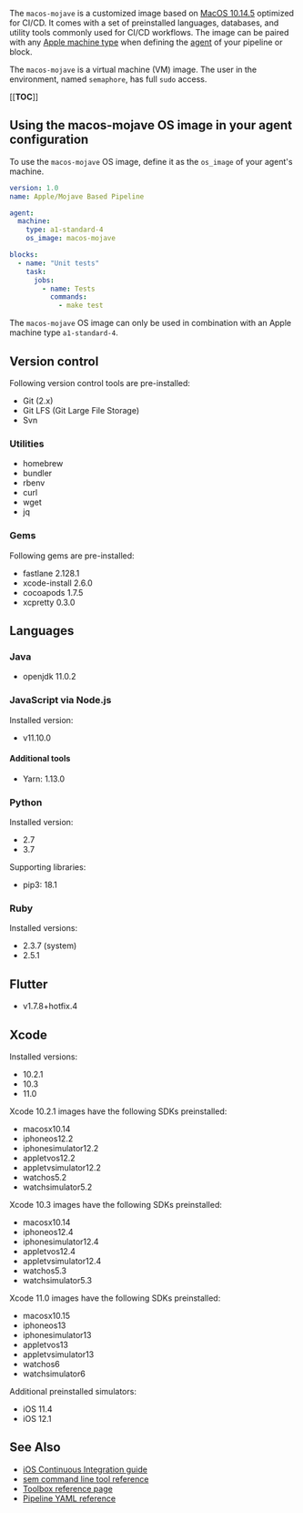 The `macos-mojave` is a customized image based on [MacOS 10.14.5][mojave-release-notes]
optimized for CI/CD. It comes with a set of preinstalled languages, databases,
and utility tools commonly used for CI/CD workflows. The image can be paired
with any [Apple machine type][machine-types] when defining the [agent][agent]
of your pipeline or block.

The `macos-mojave` is a virtual machine (VM) image. The user in the environment,
named `semaphore`, has full `sudo` access.

[[__TOC__]]

## Using the macos-mojave OS image in your agent configuration

To use the `macos-mojave` OS image, define it as the `os_image` of your agent's
machine.

``` yaml
version: 1.0
name: Apple/Mojave Based Pipeline

agent:
  machine:
    type: a1-standard-4
    os_image: macos-mojave

blocks:
  - name: "Unit tests"
    task:
      jobs:
        - name: Tests
          commands:
            - make test
```

The `macos-mojave` OS image can only be used in combination with an Apple
machine type `a1-standard-4`.

## Version control

Following version control tools are pre-installed:

- Git (2.x)
- Git LFS (Git Large File Storage)
- Svn

### Utilities

- homebrew
- bundler
- rbenv
- curl
- wget
- jq

### Gems

Following gems are pre-installed:

- fastlane 2.128.1
- xcode-install 2.6.0
- cocoapods 1.7.5
- xcpretty 0.3.0

## Languages

### Java

- openjdk 11.0.2

### JavaScript via Node.js

Installed version:

- v11.10.0

#### Additional tools

- Yarn: 1.13.0

### Python

Installed version:

- 2.7
- 3.7

Supporting libraries:

- pip3: 18.1

### Ruby

Installed versions:

- 2.3.7 (system)
- 2.5.1

## Flutter

- v1.7.8+hotfix.4

## Xcode

Installed versions:

- 10.2.1
- 10.3
- 11.0

Xcode 10.2.1 images have the following SDKs preinstalled:

- macosx10.14
- iphoneos12.2
- iphonesimulator12.2
- appletvos12.2
- appletvsimulator12.2
- watchos5.2
- watchsimulator5.2

Xcode 10.3 images have the following SDKs preinstalled:

- macosx10.14
- iphoneos12.4
- iphonesimulator12.4
- appletvos12.4
- appletvsimulator12.4
- watchos5.3
- watchsimulator5.3

Xcode 11.0 images have the following SDKs preinstalled:

- macosx10.15
- iphoneos13
- iphonesimulator13
- appletvos13
- appletvsimulator13
- watchos6
- watchsimulator6

Additional preinstalled simulators:

- iOS 11.4
- iOS 12.1

## See Also

- [iOS Continuous Integration guide][ios-guide]
- [sem command line tool reference](https://docs.semaphoreci.com/article/53-sem-reference)
- [Toolbox reference page](https://docs.semaphoreci.com/article/54-toolbox-reference)
- [Pipeline YAML reference](https://docs.semaphoreci.com/article/50-pipeline-yaml)

[mojave-release-notes]: https://developer.apple.com/documentation/macos_release_notes/macos_mojave_10_14_5_release_notes
[machine-types]: https://docs.semaphoreci.com/article/20-machine-types
[beta-form]: https://semaphoreci.com/product/ios
[agent]: https://docs.semaphoreci.com/article/50-pipeline-yaml#agent
[ios-guide]: https://docs.semaphoreci.com/article/124-ios-continuous-integration
